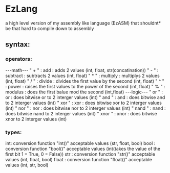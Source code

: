 # EzLang
a high level version of my assembly like language (EzASM) that shouldnt* be that hard to compile down to assembly

## syntax:
### operators:

---math---
" + " : add      : adds 2 values (int, float, str(concatination))
" - " : subtract : subtracts 2 values (int, float)
" * " : multiply : multiplys 2 values (int, float)
" / " : divide   : divides the first value by the second (int, float)
" ^ " : power    : raises the first values to the power of the second (int, float)
" % " : modulus  : does the first balue mod the second (int,float)
---logic---
" or "   : or   : does bitwise or to 2 interger values (int)
" and "  : and  : does bitwise and to 2 interger values (int) 
" xor "  : xor  : does bitwise xor to 2 interger values (int)
" nor "  : nor  : does bitwise nor to 2 interger values (int)
" nand " : nand : does bitwise nand to 2 interger values (int)
" xnor " : xnor : does bitwise xnor to 2 interger values (int)
### types:

int: 
conversion function "int()" acceptable values (str, float, bool)
bool  :
conversion function "bool()" acceptable values (int(takes the value of the first bit 1 = True, 0 = False)) 
str   :
conversion function "str()" acceptable values (int, float, bool)
float :
conversion function "float()" acceptable values (int, str, bool)

